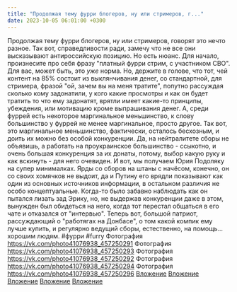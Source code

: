 ```yaml
---
title: "Продолжая тему фурри блогеров, ну или стримеров, г..."
date: 2023-10-05 06:01:00 +0300
---
```


Продолжая тему фурри блогеров, ну или стримеров, говорят это нечто разное. Так вот, справедливости ради, замечу что не все они высказывают антироссийскую позицию.
Но есть нюанс.
Для начало, произнесите про себя фразу "платный фурри стрим, с участником СВО".
Для вас, может быть, это _уже_ норма. Но, держите в голове, что тот, чей контент на 85% состоит из выклянчивания денег, со стандартной, для стримера, фразой "ой, зачем вы на меня тратите", попутно рассуждая сколько кому задонатили, у кого какие просмотры и как он будет тратить то что ему задонатят, врятли имеет какие-то принципы, убеждения, или мотивацию кроме выпрашивания денег.
А, среди фуррей есть некоторое маргинальное меньшинство, к слову большинство у фуррей не менее маргинальное, просто другое. Так вот, это маргинальное меньшинство, фактически, осталось бесхозным, и доить их можно без особой конкуренции. Да, на нейтралитете сборы не объявишь, а работать на проукраинское большинство - ссыкотно, и очень большая конкуренция за их донаты, потому, выбор какую руку и как вскинуть - для него очевиден.
И вот, мы получаем Юрия Подоляку на супер минималках. Ярды со сборов на штаны с начёсом, конечно, он со своих хомячков не выдоит, да и Путину его врядли показывают как один из основных источников информации, в остальном различия не особо концептуальные.
Когда-то было забавно наблюдать как он пытался лизать зад Эрику, но, не выдержав конкуренции даже в этом, вынужден был обидеться на него, когда тот перестал общаться в его чате и отказался от "интервью".
Теперь вот, большой патриот, рассуждающий о "работягах на Донбасе", о том какой компик ему лучше купить, и регулярно ведущий сборы, естественно, на помощь... хорошим людям.
#фурри #furry
Фотография
<a class="vk-attach" href="https://vk.com/photo41076938_457250291">https://vk.com/photo41076938_457250291</a>
Фотография
<a class="vk-attach" href="https://vk.com/photo41076938_457250293">https://vk.com/photo41076938_457250293</a>
Фотография
<a class="vk-attach" href="https://vk.com/photo41076938_457250292">https://vk.com/photo41076938_457250292</a>
Фотография
<a class="vk-attach" href="https://vk.com/photo41076938_457250294">https://vk.com/photo41076938_457250294</a>
Фотография
<a class="vk-attach" href="https://vk.com/photo41076938_457250296">https://vk.com/photo41076938_457250296</a>
<a class="vk-attach" href="https://vk.com/photo41076938_457250291">Вложение</a>
<a class="vk-attach" href="https://vk.com/photo41076938_457250293">Вложение</a>
<a class="vk-attach" href="https://vk.com/photo41076938_457250292">Вложение</a>
<a class="vk-attach" href="https://vk.com/photo41076938_457250294">Вложение</a>
<a class="vk-attach" href="https://vk.com/photo41076938_457250296">Вложение</a>
